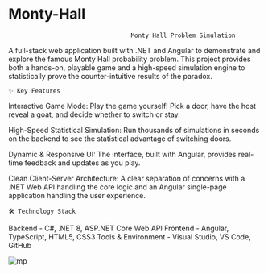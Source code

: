 # Monty-Hall
                                      Monty Hall Problem Simulation
A full-stack web application built with .NET and Angular to demonstrate and explore the famous Monty Hall probability problem. This project provides both a hands-on, playable game and a high-speed simulation engine to statistically prove the counter-intuitive results of the paradox.

    ✨ Key Features
Interactive Game Mode: Play the game yourself! Pick a door, have the host reveal a goat, and decide whether to switch or stay.

High-Speed Statistical Simulation: Run thousands of simulations in seconds on the backend to see the statistical advantage of switching doors.

Dynamic & Responsive UI: The interface, built with Angular, provides real-time feedback and updates as you play.

Clean Client-Server Architecture: A clear separation of concerns with a .NET Web API handling the core logic and an Angular single-page application handling the user experience.

    🛠️ Technology Stack
Backend	- C#, .NET 8, ASP.NET Core Web API
Frontend - Angular, TypeScript, HTML5, CSS3
Tools & Environment - Visual Studio, VS Code, GitHub
	

![mp](https://github.com/user-attachments/assets/e04aec25-0854-42a5-8407-12db15bf3709)
